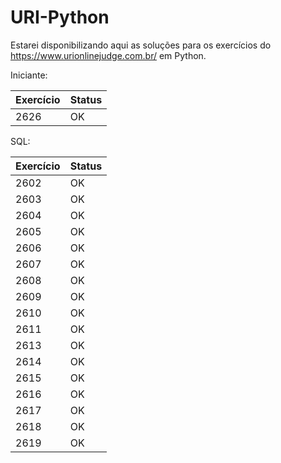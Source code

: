 # URI-Python
Estarei disponibilizando aqui as soluções para os exercícios do https://www.urionlinejudge.com.br/ em Python.

Iniciante:

Exercício | Status
--------- | ------
2626      | OK

SQL:

Exercício | Status
--------- | ------
2602      | OK
2603      | OK
2604      | OK
2605      | OK
2606      | OK
2607      | OK
2608      | OK
2609      | OK
2610      | OK
2611      | OK
2613      | OK
2614      | OK
2615      | OK
2616      | OK
2617      | OK
2618      | OK
2619      | OK
